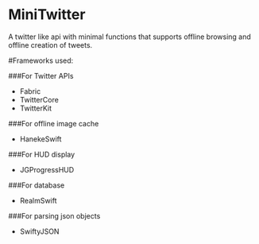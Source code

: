 # MiniTwitter
A twitter like api with minimal functions that supports offline browsing and offline creation of tweets.

#Frameworks used:

###For Twitter APIs
* Fabric
* TwitterCore
* TwitterKit

###For offline image cache
* HanekeSwift

###For HUD display
* JGProgressHUD

###For database
* RealmSwift

###For parsing json objects
* SwiftyJSON
